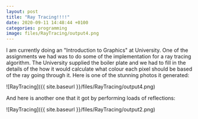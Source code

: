 ```yaml
---
layout: post
title: "Ray Tracing!!!!"
date: 2020-09-11 14:48:44 +0100
categories: programming
image: files/RayTracing/output4.png
---
```


I am currently doing an "Introduction to Graphics" at University. One of the assignments we had was to do some of the implementation for a ray tracing algorithm. The University supplied the boiler plate and we had to fill in the details of the how it would calculate what colour each pixel should be based of the ray going through it. Here is one of the stunning photos it generated:

![RayTracing]({{ site.baseurl }}/files/RayTracing/output4.png)

And here is another one that it got by performing loads of reflections:

![RayTracing]({{ site.baseurl }}/files/RayTracing/output2.png)